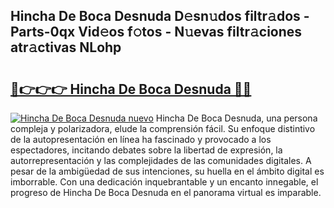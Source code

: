 ## Hincha De Boca Desnuda D𝚎sn𝚞dos filtr𝚊dos - Parts-0qx Vid𝚎os f𝚘tos - N𝚞evas filtr𝚊ciones atr𝚊ctivas NLohp

# <h2><a href="http://mb5jaq.tromn.icu/?c=Hincha+De+Boca+Desnuda">🔗👉👉👉 Hincha De Boca Desnuda 🔗🔗</a></h2>

[![Hincha De Boca Desnuda nuevo](https://i.imgur.com/pEAQMta.gif)](http://mb5jaq.tromn.icu/?c=Hincha+De+Boca+Desnuda)
Hincha De Boca Desnuda, una persona compleja y polarizadora, elude la comprensión fácil. Su enfoque distintivo de la autopresentación en línea ha fascinado y provocado a los espectadores, incitando debates sobre la libertad de expresión, la autorrepresentación y las complejidades de las comunidades digitales. A pesar de la ambigüedad de sus intenciones, su huella en el ámbito digital es imborrable. Con una dedicación inquebrantable y un encanto innegable, el progreso de Hincha De Boca Desnuda en el panorama virtual es imparable.
